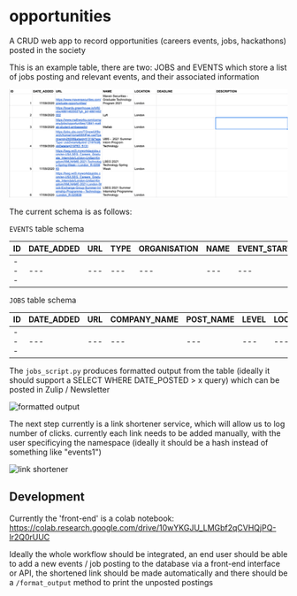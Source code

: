 # opportunities
A  CRUD web app to record opportunities (careers events, jobs, hackathons) posted in the society


This is an example table, there are two: JOBS and EVENTS which store a list of jobs posting and relevant events, and their associated information

![example table](docs/example_table.png)

The current schema is as follows:

```EVENTS``` table schema

| ID | DATE_ADDED | URL | TYPE | ORGANISATION | NAME | EVENT_START | EVENT_END | DESCRIPTION | NOTES |
| --- | --- | --- | --- | --- | --- | --- | --- | --- | --- |
| --- | --- | --- | --- | --- | --- | --- | --- | --- | --- |


```JOBS``` table schema

| ID | DATE_ADDED | URL | COMPANY_NAME | POST_NAME | LEVEL | LOCATION | DEADLINE | DESCRIPTION |
| --- | --- | --- | --- | --- | --- | --- | --- | --- |
| --- | --- | --- | --- | --- | --- | --- | --- | --- |



The ```jobs_script.py``` produces formatted output from the table (ideally it should support a SELECT WHERE DATE_POSTED > x query) which can be posted in Zulip / Newsletter

![formatted output](docs/format_output.png)

The next step currently is a link shortener service, which will allow us to log number of clicks. currently each link needs to be added manually, with the user specificying the namespace (ideally it should be a hash instead of something like "events1")

![link shortener](docs/link_shortener.png)

## Development

Currently the 'front-end' is a colab notebook: https://colab.research.google.com/drive/10wYKGJU_LMGbf2qCVHQjPQ-lr2Q0rUUC

Ideally the whole workflow should be integrated, an end user should be able to add a new events / job posting to the database via a front-end interface or API, the shortened link should be made automatically and there should be a ```/format_output``` method to print the unposted postings